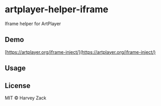 # artplayer-helper-iframe

Iframe helper for ArtPlayer

## Demo

[https://artplayer.org/iframe-inject/](https://artplayer.org/iframe-inject/)

## Usage

## License

MIT © Harvey Zack
